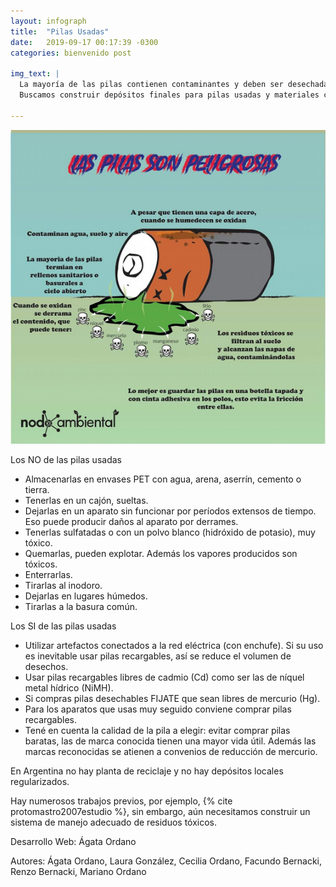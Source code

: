 ```yaml
---
layout: infograph
title:  "Pilas Usadas"
date:   2019-09-17 00:17:39 -0300
categories: bienvenido post 

img_text: |
  La mayoría de las pilas contienen contaminantes y deben ser desechadas en lugares especiales.
  Buscamos construir depósitos finales para pilas usadas y materiales contaminantes.

---
```


![pilas](/assets/images/infograph/PilasUsadas.png)

<!--section-->

Los NO de las pilas usadas
* Almacenarlas en envases PET con agua, arena, aserrín, cemento o tierra.
* Tenerlas en un cajón, sueltas.
* Dejarlas en un aparato sin funcionar por períodos extensos de tiempo. Eso puede producir daños al aparato por derrames.
* Tenerlas sulfatadas o con un polvo blanco (hidróxido de potasio), muy tóxico.
* Quemarlas, pueden explotar. Además los vapores producidos son tóxicos.
* Enterrarlas.
* Tirarlas al inodoro.
* Dejarlas en lugares húmedos.
* Tirarlas a la basura común.


Los SI de las pilas usadas
* Utilizar artefactos conectados a la red eléctrica (con enchufe). Si su uso es inevitable usar pilas recargables, así se reduce el volumen de desechos.
* Usar pilas recargables libres de cadmio (Cd) como ser las de níquel metal hídrico (NiMH).
* Si compras pilas desechables FIJATE que sean libres de mercurio (Hg).
* Para los aparatos que usas muy seguido conviene comprar pilas recargables.
* Tené en cuenta la calidad de la pila a elegir: evitar comprar pilas baratas, las de marca conocida tienen una mayor vida útil. Además las marcas reconocidas se atienen a convenios de reducción de mercurio.

En Argentina no hay planta de reciclaje y no hay depósitos locales regularizados. 

Hay numerosos trabajos previos, por ejemplo, {% cite protomastro2007estudio %}, sin embargo, aún necesitamos construir un sistema de manejo adecuado de residuos tóxicos.


Desarrollo Web: Ágata Ordano

Autores: Ágata Ordano, Laura González, Cecilia Ordano, Facundo Bernacki, Renzo Bernacki, Mariano Ordano








